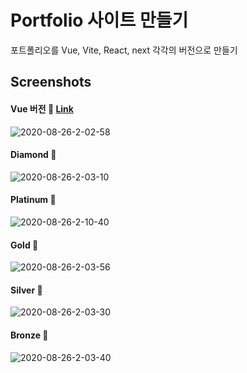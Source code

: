 # Portfolio 사이트 만들기

포트폴리오를 Vue, Vite, React, next 각각의 버전으로 만들기

## Screenshots

#### Vue 버전 🍒 [Link](https://vue-project2023-hoons.vercel.app/)
<img src="https://vue-project2023-hoons.vercel.app" alt="2020-08-26-2-02-58" border="0">

#### Diamond 💎
<img src="https://i.ibb.co/0cjvjGn/2020-08-26-2-03-10.png" alt="2020-08-26-2-03-10" border="0">

#### Platinum 💚
<img src="https://i.ibb.co/4VnmL99/2020-08-26-2-10-40.png" alt="2020-08-26-2-10-40" border="0">

#### Gold 🏅
<img src="https://i.ibb.co/88n5MR4/2020-08-26-2-03-56.png" alt="2020-08-26-2-03-56" border="0">

#### Silver 💍
<img src="https://i.ibb.co/mXhLMHJ/2020-08-26-2-03-30.png" alt="2020-08-26-2-03-30" border="0">

#### Bronze 🍂
<img src="https://i.ibb.co/4tpFkR5/2020-08-26-2-03-40.png" alt="2020-08-26-2-03-40" border="0">
